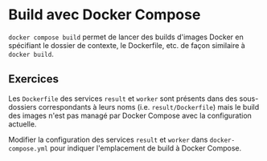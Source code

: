 # Build avec Docker Compose

`docker compose build` permet de lancer des builds d'images Docker en spécifiant le dossier de contexte, le Dockerfile, etc. de façon similaire à `docker build`.

## Exercices  

Les `Dockerfile` des services `result` et `worker` sont présents dans des sous-dossiers correspondants à leurs noms (i.e. `result/Dockerfile`) mais le build des images n'est pas managé par Docker Compose avec la configuration actuelle.

Modifier la configuration des services `result` et `worker` dans `docker-compose.yml` pour indiquer l'emplacement de build à Docker Compose.

